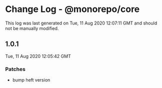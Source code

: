 # Change Log - @monorepo/core

This log was last generated on Tue, 11 Aug 2020 12:07:11 GMT and should not be manually modified.

## 1.0.1
Tue, 11 Aug 2020 12:05:42 GMT

### Patches

- bump heft version

